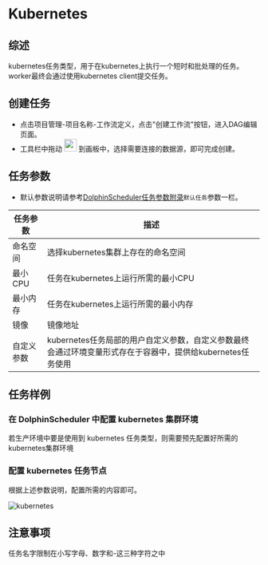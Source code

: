 # Kubernetes

## 综述

kubernetes任务类型，用于在kubernetes上执行一个短时和批处理的任务。worker最终会通过使用kubernetes client提交任务。

## 创建任务

- 点击项目管理-项目名称-工作流定义，点击"创建工作流"按钮，进入DAG编辑页面。
- 工具栏中拖动 <img src="../../../../img/tasks/icons/kubernetes.png" width="25"/> 到画板中，选择需要连接的数据源，即可完成创建。

## 任务参数

- 默认参数说明请参考[DolphinScheduler任务参数附录](appendix.md)`默认任务`参数一栏。

| **任务参数** |                             **描述**                              |
|----------|-----------------------------------------------------------------|
| 命名空间     | 选择kubernetes集群上存在的命名空间                                          |
| 最小CPU    | 任务在kubernetes上运行所需的最小CPU                                        |
| 最小内存     | 任务在kubernetes上运行所需的最小内存                                         |
| 镜像       | 镜像地址                                                            |
| 自定义参数    | kubernetes任务局部的用户自定义参数，自定义参数最终会通过环境变量形式存在于容器中，提供给kubernetes任务使用 |

## 任务样例

### 在 DolphinScheduler 中配置 kubernetes 集群环境

若生产环境中要是使用到 kubernetes 任务类型，则需要预先配置好所需的kubernetes集群环境

### 配置 kubernetes 任务节点

根据上述参数说明，配置所需的内容即可。

![kubernetes](../../../../img/tasks/demo/kubernetes-task-en.png)

## 注意事项

任务名字限制在小写字母、数字和-这三种字符之中
